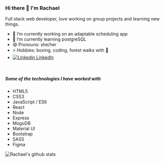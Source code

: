 ### Hi there 👋 I'm Rachael

Full stack web developer, love working on group projects and learning new things.

- 🔭 I’m currently working on an adaptable scheduling app 
- 🌱 I’m currently learning postgreSQL
- 😄 Pronouns: she/her
- ⚡ Hobbies: boxing, coding, forest walks with 🐶
- [![Linkedin](https://i.stack.imgur.com/gVE0j.png) LinkedIn](https://www.linkedin.com/in/rachael-k) 
<br>

##### Some of the technologies I have worked with

- HTML5
- CSS3
- JavaScript / ES6
- React
- Node 
- Express
- MogoDB
- Material UI
- Bootstrap
- SASS
- Figma

![Rachael's github stats](https://github-readme-stats.vercel.app/api?username=rmk-creative&show_icons=true&theme=dark)


